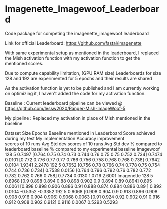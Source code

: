 # Imagenette_Imagewoof_Leaderboard
Code package for competing the imagenette_imagewoof leaderboard


Link for official Leaderboard:
https://github.com/fastai/imagenette


With same experimental setup as mentioned in the leaderboard, 
I replaced the Mish activation function with my activation function to get the mentioned scores.

Due to compute capability limitation, (GPU RAM size) 
Leaderboards for size 128 and 192 are experimented for 5 epochs and their results are shared

As the activation function is yet to be published and I am currently working on optimizing it, I haven't 
added the code for my activation function.


Baseline    : Current leaderboard pipeline can be viewed @ https://github.com/lessw2020/Ranger-Mish-ImageWoof-5

My pipeline : Replaced my activation in place of Mish mentioned in the baseline

Dataset	Size	Epochs	Baseline mentioned in Leaderboard	Score achieved during my test			My implementation			Accuracy improvement 	
				scores of 10 runs	Avg 	Std dev	scores of 10 runs	Avg 	Std dev	%  compared to leaderboard baseline	%  compared to my experimental baseline
Imagewoof	128	5	0.7497	[0.764 0.75  0.74  0.73  0.744 0.76  0.75  0.75  0.752 0.734]	0.7474	0.0101	[0.772 0.776 0.77  0.77  0.766 0.756 0.758 0.768 0.768 0.738]	0.7642	0.0104	1.9341	2.2478
	192	5	0.7652	[0.756 0.78  0.766 0.74  0.778 0.75  0.754 0.744 0.736 0.734]	0.7538	0.0156	[0.764 0.796 0.792 0.76  0.782 0.772 0.782 0.762 0.766 0.758]	0.7734	0.0130	1.0716	2.6001
Imagenette	128	5	0.8968	[0.9   0.898 0.894 0.88  0.898 0.902 0.9   0.894 0.89  0.894]	0.895	0.0061	[0.898 0.898 0.906 0.886 0.91  0.888 0.874 0.884 0.886 0.89 ]	0.892	0.0104	-0.5352	-0.3352
	192	5	0.9068	[0.908 0.904 0.9   0.918 0.896 0.908 0.908 0.916 0.904 0.906]	0.9068	0.0063	[0.91  0.924 0.92  0.902 0.91  0.916 0.912 0.908 0.902 0.912]	0.9116	0.0067	0.5293	0.5293

